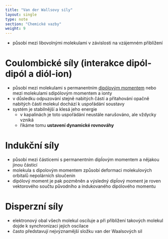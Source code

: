 ```yaml
---
title: "Van der Wallsovy síly"
layout: single
type: note
section: "Chemické vazby"
weight: 9
---
```

- působí mezi libovolnými molekulami v závislosti na vzájemném přiblížení
# Coulombické síly (interakce dipól-dipól a diól-ion)
- působí mezi molekulami s permanentním [dipólovým momentem](/notes/research/chemistry/general-chemistry/chemical-bonds/electric-dipole-moment) nebo mezi molekulami sdipólovým momentem a ionty
- v důsledku odpuzování stejně nabitých částí a přitahování opačně nabitých částí molekul dochází k uspořádání soustavy
- systém je stabilnější a klesá jeho energie
    - v kapalinách je toto uspořádání neustále narušováno, ale vždycky vzniká
    - říkáme tomu **ustavení dynamické rovnováhy**
# Indukční síly
- působí mezi částicemi s permanentním dipĺovým momentem a nějakou jinou částicí
- molekula s dipolovým momentem způsobí deformaci molekulových orbitalů nepolárních sloučenin
- dipólový moment je pak pozměněn a výsledný dipĺový moment je roven vektorového součtu původního a indukovaného dipólového momentu
# Disperzní síly
- elektronový obal všech molekul osciluje a při přiblížení takových molekul dojde k synchronizaci jejich oscilace
- často představují nejvýznamější složku van der Waalsových sil 